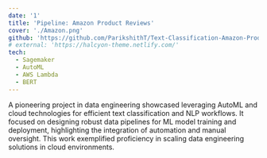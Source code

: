 ```yaml
---
date: '1'
title: 'Pipeline: Amazon Product Reviews'
cover: './Amazon.png'
github: 'https://github.com/ParikshithT/Text-Classification-Amazon-Product-Reviews/tree/main/Amazon%20Product%20Reviews'
# external: 'https://halcyon-theme.netlify.com/'
tech:
  - Sagemaker
  - AutoML
  - AWS Lambda
  - BERT
---
```


A pioneering project in data engineering showcased leveraging AutoML and cloud technologies for efficient text classification and NLP workflows. It focused on designing robust data pipelines for ML model training and deployment, highlighting the integration of automation and manual oversight. This work exemplified proficiency in scaling data engineering solutions in cloud environments.

